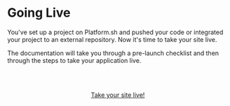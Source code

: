 # Going Live

You've set up a project on Platform.sh and pushed your code or integrated your project to an external repository. Now it's time to take your site live. 

The documentation will take you through a pre-launch checklist and then through the steps to take your application live.

<html>
<head>
<link rel="stylesheet" href="/styles/styles.css">
</head>
<body>

<br/><br/>

<center>

<a href="/golive/checklist.html" class="buttongen small">Take your site live!</a>

</center>

<br/><br/>

</body>
</html>
